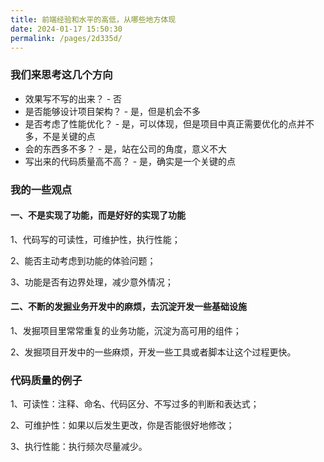 ```yaml
---
title: 前端经验和水平的高低，从哪些地方体现 
date: 2024-01-17 15:50:30
permalink: /pages/2d335d/
---
```

 ### 我们来思考这几个方向
- 效果写不写的出来？ - 否
- 是否能够设计项目架构？ - 是，但是机会不多
- 是否考虑了性能优化？ - 是，可以体现，但是项目中真正需要优化的点并不多，不是关键的点
- 会的东西多不多？ - 是，站在公司的角度，意义不大
- 写出来的代码质量高不高？ - 是，确实是一个关键的点

### 我的一些观点
#### 一、不是实现了功能，而是好好的实现了功能
  1、代码写的可读性，可维护性，执行性能；

  2、能否主动考虑到功能的体验问题；

  3、功能是否有边界处理，减少意外情况；

#### 二、不断的发掘业务开发中的麻烦，去沉淀开发一些基础设施
  1、发掘项目里常常重复的业务功能，沉淀为高可用的组件；

  2、发掘项目开发中的一些麻烦，开发一些工具或者脚本让这个过程更快。

### 代码质量的例子
  1、可读性：注释、命名、代码区分、不写过多的判断和表达式；

  2、可维护性：如果以后发生更改，你是否能很好地修改；

  3、执行性能：执行频次尽量减少。




